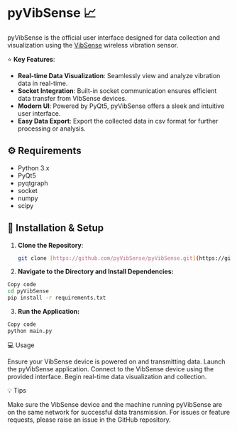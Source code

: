 # pyVibSense :chart_with_upwards_trend:
pyVibSense is the official user interface designed for data collection and visualization using the [VibSense](https://github.com/nexus1203/VibSense) wireless vibration sensor.

:star: **Key Features**:
- **Real-time Data Visualization**: Seamlessly view and analyze vibration data in real-time.
- **Socket Integration**: Built-in socket communication ensures efficient data transfer from VibSense devices.
- **Modern UI**: Powered by PyQt5, pyVibSense offers a sleek and intuitive user interface.
- **Easy Data Export**: Export the collected data in csv format for further processing or analysis.

## :gear: Requirements

- Python 3.x
- PyQt5
- pyqtgraph
- socket
- numpy
- scipy

## :rocket: Installation & Setup

1. **Clone the Repository**:
   ```bash
   git clone [https://github.com/pyVibSense/pyVibSense.git](https://github.com/nexus1203/pyVibSense)
2. **Navigate to the Directory and Install Dependencies:**
  ```bash
  Copy code
  cd pyVibSense
  pip install -r requirements.txt
  ```
3. **Run the Application:**
  ```bash
  Copy code
  python main.py
  ```

:computer: Usage

Ensure your VibSense device is powered on and transmitting data.
Launch the pyVibSense application.
Connect to the VibSense device using the provided interface.
Begin real-time data visualization and collection.

:bulb: Tips

Make sure the VibSense device and the machine running pyVibSense are on the same network for successful data transmission.
For issues or feature requests, please raise an issue in the GitHub repository.
